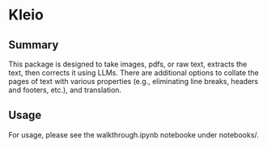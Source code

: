 # Kleio

## Summary
This package is designed to take images, pdfs, or raw text, extracts the text, then corrects it using LLMs. There are additional options to collate the pages of text with various properties (e.g., eliminating line breaks, headers and footers, etc.), and translation.

## Usage
For usage, please see the walkthrough.ipynb notebooke under notebooks/.
